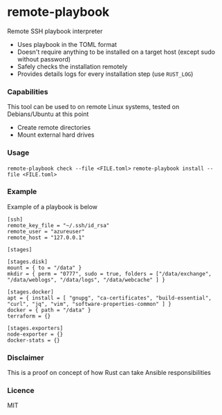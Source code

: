 # remote-playbook

Remote SSH playbook interpreter

- Uses playbook in the TOML format
- Doesn't require anything to be installed on a target host (except sudo without password)
- Safely checks the installation remotely
- Provides details logs for every installation step (use `RUST_LOG`)

### Capabilities

This tool can be used to on remote Linux systems, tested on Debians/Ubuntu at this point

- Create remote directories
- Mount external hard drives

### Usage

`remote-playbook check --file <FILE.toml>`
`remote-playbook install --file <FILE.toml>`

### Example

Example of a playbook is below

```
[ssh]
remote_key_file = "~/.ssh/id_rsa"
remote_user = "azureuser"
remote_host = "127.0.0.1"

[stages]

[stages.disk]
mount = { to = "/data" }
mkdir = { perm = "0777", sudo = true, folders = ["/data/exchange", "/data/weblogs", "/data/logs", "/data/webcache" ] }

[stages.docker]
apt = { install = [ "gnupg", "ca-certificates", "build-essential", "curl", "jq", "vim", "software-properties-common" ] }
docker = { path = "/data" }
terraform = {}

[stages.exporters]
node-exporter = {}
docker-stats = {}
```

### Disclaimer

This is a proof on concept of how Rust can take Ansible responsibilities

### Licence

MIT
